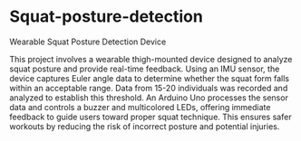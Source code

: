 # Squat-posture-detection
 Wearable Squat Posture Detection Device

 This project involves a wearable thigh-mounted device designed to analyze squat posture and provide real-time feedback. Using an IMU sensor, the device captures Euler angle data to determine whether the squat form falls within an acceptable range. Data from 15-20 individuals was recorded and analyzed to establish this threshold. An Arduino Uno processes the sensor data and controls a buzzer and multicolored LEDs, offering immediate feedback to guide users toward proper squat technique. This ensures safer workouts by reducing the risk of incorrect posture and potential injuries.
